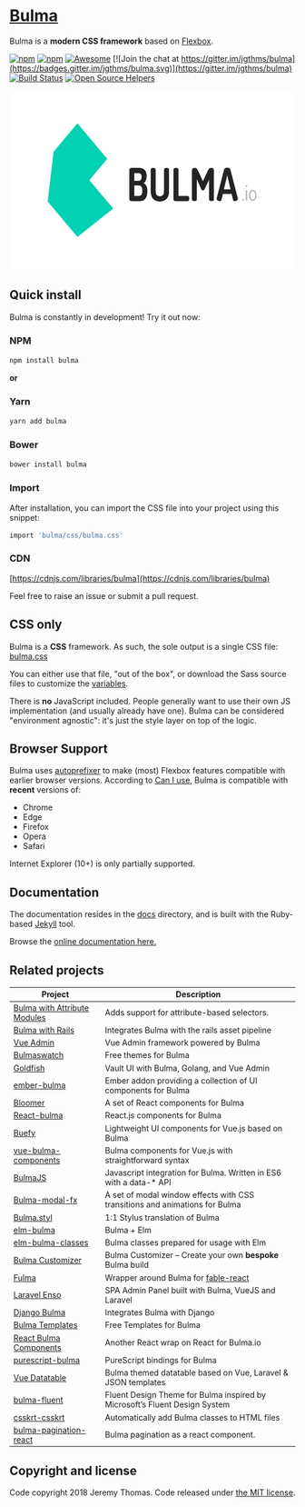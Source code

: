 # [Bulma](https://bulma.io)

Bulma is a **modern CSS framework** based on [Flexbox](https://developer.mozilla.org/en-US/docs/Web/CSS/CSS_Flexible_Box_Layout/Using_CSS_flexible_boxes).

[![npm](https://img.shields.io/npm/v/bulma.svg)][npm-link]
[![npm](https://img.shields.io/npm/dm/bulma.svg)][npm-link]
[![Awesome][awesome-badge]][awesome-link]
[![Join the chat at https://gitter.im/jgthms/bulma](https://badges.gitter.im/jgthms/bulma.svg)](https://gitter.im/jgthms/bulma)
[![Build Status](https://travis-ci.org/jgthms/bulma.svg?branch=master)](https://travis-ci.org/jgthms/bulma)
[![Open Source Helpers](https://www.codetriage.com/jgthms/bulma/badges/users.svg)](https://www.codetriage.com/jgthms/bulma)

<a href="https://bulma.io"><img src="https://raw.githubusercontent.com/jgthms/bulma/master/docs/images/bulma-banner.png" alt="Bulma: a Flexbox CSS framework" style="max-width:100%;" width="600" height="315"></a>

## Quick install

Bulma is constantly in development! Try it out now:

### NPM

```sh
npm install bulma
```

**or**

### Yarn

```sh
yarn add bulma
```

### Bower

```sh
bower install bulma
```

### Import
After installation, you can import the CSS file into your project using this snippet:

```sh
import 'bulma/css/bulma.css'
```

### CDN

[https://cdnjs.com/libraries/bulma](https://cdnjs.com/libraries/bulma)

Feel free to raise an issue or submit a pull request.

## CSS only

Bulma is a **CSS** framework. As such, the sole output is a single CSS file: [bulma.css](https://github.com/jgthms/bulma/blob/master/css/bulma.css)

You can either use that file, "out of the box", or download the Sass source files to customize the [variables](https://bulma.io/documentation/overview/variables/).

There is **no** JavaScript included. People generally want to use their own JS implementation (and usually already have one). Bulma can be considered "environment agnostic": it's just the style layer on top of the logic.

## Browser Support

Bulma uses [autoprefixer](https://github.com/postcss/autoprefixer) to make (most) Flexbox features compatible with earlier browser versions. According to [Can I use](https://caniuse.com/#feat=flexbox), Bulma is compatible with **recent** versions of:

* Chrome
* Edge
* Firefox
* Opera
* Safari

Internet Explorer (10+) is only partially supported.

## Documentation

The documentation resides in the [docs](docs) directory, and is built with the Ruby-based [Jekyll](https://jekyllrb.com/) tool.

Browse the [online documentation here.](https://bulma.io/documentation/overview/start/)

## Related projects

| Project                                                                            | Description                                                        |
|------------------------------------------------------------------------------------|--------------------------------------------------------------------|
| [Bulma with Attribute Modules](https://github.com/j5bot/bulma-attribute-selectors) | Adds support for attribute-based selectors.                        |
| [Bulma with Rails](https://github.com/joshuajansen/bulma-rails)                    | Integrates Bulma with the rails asset pipeline                     |
| [Vue Admin](https://github.com/vue-bulma/vue-admin)                                | Vue Admin framework powered by Bulma                               |
| [Bulmaswatch](https://github.com/jenil/bulmaswatch)                                | Free themes for Bulma                                              |
| [Goldfish](https://github.com/Caiyeon/goldfish)                                    | Vault UI with Bulma, Golang, and Vue Admin                         |
| [ember-bulma](https://github.com/open-tux/ember-bulma)                             | Ember addon providing a collection of UI components for Bulma      |
| [Bloomer](https://bloomer.js.org)                                                  | A set of React components for Bulma                                |
| [React-bulma](https://github.com/kulakowka/react-bulma)                            | React.js components for Bulma                                      |
| [Buefy](https://buefy.github.io)                                                   | Lightweight UI components for Vue.js based on Bulma                |
| [vue-bulma-components](https://github.com/vouill/vue-bulma-components)             | Bulma components for Vue.js with straightforward syntax            |
| [BulmaJS](https://github.com/VizuaaLOG/BulmaJS)                                    | Javascript integration for Bulma. Written in ES6 with a data-* API |
| [Bulma-modal-fx](https://github.com/postare/bulma-modal-fx)                                  | A set of modal window effects with CSS transitions and animations for Bulma                                    |
| [Bulma.styl](https://github.com/log1x/bulma.styl)                                  | 1:1 Stylus translation of Bulma                                    |
| [elm-bulma](https://github.com/surprisetalk/elm-bulma)                             | Bulma + Elm                                                        |
| [elm-bulma-classes](https://github.com/ahstro/elm-bulma-classes)                   | Bulma classes prepared for usage with Elm                          |
| [Bulma Customizer](https://bulma-customizer.bstash.io/)                            | Bulma Customizer &#8211; Create your own **bespoke** Bulma build   |
| [Fulma](https://mangelmaxime.github.io/Fulma/)                                     | Wrapper around Bulma for [fable-react](https://github.com/fable-compiler/fable-react)   |
| [Laravel Enso](https://github.com/laravel-enso/enso)                               | SPA Admin Panel built with Bulma, VueJS and Laravel 			      |
| [Django Bulma](https://github.com/timonweb/django-bulma)                           | Integrates Bulma with Django 			    |
| [Bulma Templates](https://github.com/dansup/bulma-templates)                       | Free Templates for Bulma                       |
| [React Bulma Components](https://github.com/couds/react-bulma-components)          | Another React wrap on React for Bulma.io                           |
| [purescript-bulma](https://github.com/sectore/purescript-bulma)                    | PureScript bindings for Bulma                                      |
| [Vue Datatable](https://github.com/laravel-enso/vuedatatable)                      | Bulma themed datatable based on Vue, Laravel & JSON templates      |
| [bulma-fluent](https://mubaidr.github.io/bulma-fluent/)                            | Fluent Design Theme for Bulma inspired by Microsoft’s Fluent Design System      |
| [csskrt-csskrt](https://github.com/4d11/csskrt-csskrt)                            | Automatically add Bulma classes to HTML files                       |
| [bulma-pagination-react](https://github.com/hipstersmoothie/bulma-pagination-react) | Bulma pagination as a react component.                       |

## Copyright and license

Code copyright 2018 Jeremy Thomas. Code released under [the MIT license](https://github.com/jgthms/bulma/blob/master/LICENSE).

[npm-link]: https://www.npmjs.com/package/bulma
[awesome-link]:  https://github.com/awesome-css-group/awesome-css
[awesome-badge]: https://cdn.rawgit.com/sindresorhus/awesome/d7305f38d29fed78fa85652e3a63e154dd8e8829/media/badge.svg
